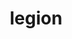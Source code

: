 ---
title: "legion"
layout: cache
categories: [package, develop-2024-03-10]
meta: {"versions": ["23.12.0"], "compilers": ["cce@=15.0.1", "gcc@=10.3.0", "gcc@=11.4.0", "gcc@=9.4.0", "oneapi@=2024.0.0"], "oss": ["rhel8", "sle_hpc15", "ubuntu20.04", "ubuntu22.04"], "platforms": ["linux"], "targets": ["neoverse_v1", "neoverse_v2", "ppc64le", "x86_64_v3", "x86_64_v4", "zen4"], "stacks": ["e4s", "e4s-cray-rhel", "e4s-cray-sles", "e4s-neoverse-v2", "e4s-neoverse_v1", "e4s-oneapi", "e4s-power", "e4s-rocm-external", "root"], "num_specs": 9, "num_specs_by_stack": {"root": 9, "e4s-cray-rhel": 1, "e4s-cray-sles": 1, "e4s-power": 1, "e4s-neoverse_v1": 1, "e4s-neoverse-v2": 1, "e4s": 1, "e4s-rocm-external": 2, "e4s-oneapi": 1}}
spec_details: [{"hash": "q2ipw7a2s5pmwefhqvoeojyxmttcncpr", "compiler": "cce@=15.0.1", "versions": ["23.12.0"], "os": "rhel8", "platform": "linux", "target": "zen4", "variants": ["~bindings", "~bounds_checks", "build_system=cmake", "build_type=Release", "~cuda", "cuda_arch=70", "~cuda_hijack", "~cuda_unsupported_compiler", "cxxstd=11", "~fortran", "generator=make", "~hdf5", "~hwloc", "~ipo", "~kokkos", "+libdl", "max_dims=3", "max_fields=512", "max_num_nodes=1024", "network=none", "~openmp", "output_level=warning", "~papi", "~privilege_checks", "~python", "~redop_complex", "~rocm", "~shared", "~spy", "+zlib"], "stacks": ["root", "e4s-cray-rhel"], "size": "-", "tarball": "https://binaries.spack.io/develop-2024-03-10/build_cache/linux-rhel8-zen4/cce-15.0.1/legion-23.12.0/linux-rhel8-zen4-cce-15.0.1-legion-23.12.0-q2ipw7a2s5pmwefhqvoeojyxmttcncpr.spack"}, {"hash": "hhyy2tc7ntookpx47i76fqm47utvao3y", "compiler": "gcc@=10.3.0", "versions": ["23.12.0"], "os": "sle_hpc15", "platform": "linux", "target": "x86_64_v4", "variants": ["~bindings", "~bounds_checks", "build_system=cmake", "build_type=Release", "~cuda", "cuda_arch=70", "~cuda_hijack", "~cuda_unsupported_compiler", "cxxstd=11", "~fortran", "generator=make", "~hdf5", "~hwloc", "~ipo", "~kokkos", "+libdl", "max_dims=3", "max_fields=512", "max_num_nodes=1024", "network=none", "~openmp", "output_level=warning", "~papi", "~privilege_checks", "~python", "~redop_complex", "~rocm", "~shared", "~spy", "+zlib"], "stacks": ["root", "e4s-cray-sles"], "size": "-", "tarball": "https://binaries.spack.io/develop-2024-03-10/build_cache/linux-sle_hpc15-x86_64_v4/gcc-10.3.0/legion-23.12.0/linux-sle_hpc15-x86_64_v4-gcc-10.3.0-legion-23.12.0-hhyy2tc7ntookpx47i76fqm47utvao3y.spack"}, {"hash": "muxwajm3ug55aeqreh3mayiakm5ni5um", "compiler": "gcc@=9.4.0", "versions": ["23.12.0"], "os": "ubuntu20.04", "platform": "linux", "target": "ppc64le", "variants": ["~bindings", "~bounds_checks", "build_system=cmake", "build_type=Release", "~cuda", "cuda_arch=70", "~cuda_hijack", "~cuda_unsupported_compiler", "cxxstd=11", "~fortran", "generator=make", "~hdf5", "~hwloc", "~ipo", "~kokkos", "+libdl", "max_dims=3", "max_fields=512", "max_num_nodes=1024", "network=none", "~openmp", "output_level=warning", "~papi", "~privilege_checks", "~python", "~redop_complex", "~rocm", "~shared", "~spy", "+zlib"], "stacks": ["root", "e4s-power"], "size": "-", "tarball": "https://binaries.spack.io/develop-2024-03-10/build_cache/linux-ubuntu20.04-ppc64le/gcc-9.4.0/legion-23.12.0/linux-ubuntu20.04-ppc64le-gcc-9.4.0-legion-23.12.0-muxwajm3ug55aeqreh3mayiakm5ni5um.spack"}, {"hash": "zyubzjqzj7mzrywl7blocbwz7innmik7", "compiler": "gcc@=11.4.0", "versions": ["23.12.0"], "os": "ubuntu22.04", "platform": "linux", "target": "neoverse_v1", "variants": ["~bindings", "~bounds_checks", "build_system=cmake", "build_type=Release", "~cuda", "cuda_arch=70", "~cuda_hijack", "~cuda_unsupported_compiler", "cxxstd=11", "~fortran", "generator=make", "~hdf5", "~hwloc", "~ipo", "~kokkos", "+libdl", "max_dims=3", "max_fields=512", "max_num_nodes=1024", "network=none", "~openmp", "output_level=warning", "~papi", "~privilege_checks", "~python", "~redop_complex", "~rocm", "~shared", "~spy", "+zlib"], "stacks": ["e4s-neoverse_v1", "root"], "size": "-", "tarball": "https://binaries.spack.io/develop-2024-03-10/build_cache/linux-ubuntu22.04-neoverse_v1/gcc-11.4.0/legion-23.12.0/linux-ubuntu22.04-neoverse_v1-gcc-11.4.0-legion-23.12.0-zyubzjqzj7mzrywl7blocbwz7innmik7.spack"}, {"hash": "ggspsnltvfqw4oa6sssgweawsjdnx3dq", "compiler": "gcc@=11.4.0", "versions": ["23.12.0"], "os": "ubuntu22.04", "platform": "linux", "target": "neoverse_v2", "variants": ["~bindings", "~bounds_checks", "build_system=cmake", "build_type=Release", "~cuda", "cuda_arch=70", "~cuda_hijack", "~cuda_unsupported_compiler", "cxxstd=11", "~fortran", "generator=make", "~hdf5", "~hwloc", "~ipo", "~kokkos", "+libdl", "max_dims=3", "max_fields=512", "max_num_nodes=1024", "network=none", "~openmp", "output_level=warning", "~papi", "~privilege_checks", "~python", "~redop_complex", "~rocm", "~shared", "~spy", "+zlib"], "stacks": ["root", "e4s-neoverse-v2"], "size": "-", "tarball": "https://binaries.spack.io/develop-2024-03-10/build_cache/linux-ubuntu22.04-neoverse_v2/gcc-11.4.0/legion-23.12.0/linux-ubuntu22.04-neoverse_v2-gcc-11.4.0-legion-23.12.0-ggspsnltvfqw4oa6sssgweawsjdnx3dq.spack"}, {"hash": "zjru46s3mru3vv63v4c4xfvw6chbeqvy", "compiler": "gcc@=11.4.0", "versions": ["23.12.0"], "os": "ubuntu22.04", "platform": "linux", "target": "x86_64_v3", "variants": ["~bindings", "~bounds_checks", "build_system=cmake", "build_type=Release", "~cuda", "cuda_arch=70", "~cuda_hijack", "~cuda_unsupported_compiler", "cxxstd=11", "~fortran", "generator=make", "~hdf5", "~hwloc", "~ipo", "~kokkos", "+libdl", "max_dims=3", "max_fields=512", "max_num_nodes=1024", "network=none", "~openmp", "output_level=warning", "~papi", "~privilege_checks", "~python", "~redop_complex", "~rocm", "~shared", "~spy", "+zlib"], "stacks": ["root", "e4s"], "size": "-", "tarball": "https://binaries.spack.io/develop-2024-03-10/build_cache/linux-ubuntu22.04-x86_64_v3/gcc-11.4.0/legion-23.12.0/linux-ubuntu22.04-x86_64_v3-gcc-11.4.0-legion-23.12.0-zjru46s3mru3vv63v4c4xfvw6chbeqvy.spack"}, {"hash": "mymssdb3erbtvv6k76s5kk2yz5als6ei", "compiler": "gcc@=11.4.0", "versions": ["23.12.0"], "os": "ubuntu22.04", "platform": "linux", "target": "x86_64_v3", "variants": ["amdgpu_target=gfx90a", "~bindings", "~bounds_checks", "build_system=cmake", "build_type=Release", "~cuda", "cuda_arch=70", "~cuda_hijack", "~cuda_unsupported_compiler", "cxxstd=11", "~fortran", "generator=make", "~hdf5", "~hip_hijack", "hip_target=ROCM", "~hwloc", "~ipo", "~kokkos", "+libdl", "max_dims=3", "max_fields=512", "max_num_nodes=1024", "network=none", "~openmp", "output_level=warning", "~papi", "~privilege_checks", "~python", "~redop_complex", "+rocm", "~shared", "~spy", "+zlib"], "stacks": ["e4s-rocm-external", "root"], "size": "-", "tarball": "https://binaries.spack.io/develop-2024-03-10/build_cache/linux-ubuntu22.04-x86_64_v3/gcc-11.4.0/legion-23.12.0/linux-ubuntu22.04-x86_64_v3-gcc-11.4.0-legion-23.12.0-mymssdb3erbtvv6k76s5kk2yz5als6ei.spack"}, {"hash": "dpcvgrmd5oficawp772ho7goom2dn3j2", "compiler": "gcc@=11.4.0", "versions": ["23.12.0"], "os": "ubuntu22.04", "platform": "linux", "target": "x86_64_v3", "variants": ["amdgpu_target=gfx908", "~bindings", "~bounds_checks", "build_system=cmake", "build_type=Release", "~cuda", "cuda_arch=70", "~cuda_hijack", "~cuda_unsupported_compiler", "cxxstd=11", "~fortran", "generator=make", "~hdf5", "~hip_hijack", "hip_target=ROCM", "~hwloc", "~ipo", "~kokkos", "+libdl", "max_dims=3", "max_fields=512", "max_num_nodes=1024", "network=none", "~openmp", "output_level=warning", "~papi", "~privilege_checks", "~python", "~redop_complex", "+rocm", "~shared", "~spy", "+zlib"], "stacks": ["e4s-rocm-external", "root"], "size": "-", "tarball": "https://binaries.spack.io/develop-2024-03-10/build_cache/linux-ubuntu22.04-x86_64_v3/gcc-11.4.0/legion-23.12.0/linux-ubuntu22.04-x86_64_v3-gcc-11.4.0-legion-23.12.0-dpcvgrmd5oficawp772ho7goom2dn3j2.spack"}, {"hash": "lv6yfg7yivfclpdjwz35nwohw3wldkpf", "compiler": "oneapi@=2024.0.0", "versions": ["23.12.0"], "os": "ubuntu22.04", "platform": "linux", "target": "x86_64_v3", "variants": ["~bindings", "~bounds_checks", "build_system=cmake", "build_type=Release", "~cuda", "cuda_arch=70", "~cuda_hijack", "~cuda_unsupported_compiler", "cxxstd=11", "~fortran", "generator=make", "~hdf5", "~hwloc", "~ipo", "~kokkos", "+libdl", "max_dims=3", "max_fields=512", "max_num_nodes=1024", "network=none", "~openmp", "output_level=warning", "~papi", "~privilege_checks", "~python", "~redop_complex", "~rocm", "~shared", "~spy", "+zlib"], "stacks": ["root", "e4s-oneapi"], "size": "-", "tarball": "https://binaries.spack.io/develop-2024-03-10/build_cache/linux-ubuntu22.04-x86_64_v3/oneapi-2024.0.0/legion-23.12.0/linux-ubuntu22.04-x86_64_v3-oneapi-2024.0.0-legion-23.12.0-lv6yfg7yivfclpdjwz35nwohw3wldkpf.spack"}]
---